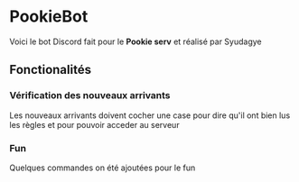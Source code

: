# PookieBot

Voici le bot Discord fait pour le __Pookie serv__ et réalisé par Syudagye

## Fonctionalités

### Vérification des nouveaux arrivants

Les nouveaux arrivants doivent cocher une case pour dire qu'il ont bien lus les règles et pour pouvoir acceder au serveur

### Fun

Quelques commandes on été ajoutées pour le fun
